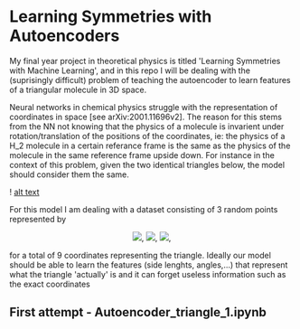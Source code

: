 # Learning Symmetries with Autoencoders
My final year project in theoretical physics is titled 'Learning Symmetries with Machine Learning', and in this repo I will be dealing with the (suprisingly difficult) problem of teaching the autoencoder to learn features of a triangular molecule in 3D space.

Neural networks in chemical physics struggle with the representation of coordinates in space [see arXiv:2001.11696v2]. The reason for this stems from the NN not knowing that the physics of a molecule is invarient under rotation/translation of the positions of the coordinates, ie: the physics of a H_2 molecule in a certain referance frame is the same as the physics of the molecule in the same reference frame upside down. For instance in the context of this problem, given the two identical triangles below, the model should consider them the same.

!     [alt text](https://github.com/diagonal-hamiltonian/Learning-Symmetries-with-Autoencoders/blob/main/images/two_triangles.png)

For this model I am dealing with a dataset consisting of 3 random points represented by 
<p align="center">
   <img src="https://latex.codecogs.com/gif.latex?\vec{r_{1}}=(x_{1},y_{1},z_{1})" />, 
   <img src="https://latex.codecogs.com/gif.latex?\vec{r_{2}}=(x_{2},y_{2},z_{2})" />, 
   <img src="https://latex.codecogs.com/gif.latex?\vec{r_{3}}=(x_{2},y_{2},z_{3})" />,
</p>
for a total of 9 coordinates representing the triangle. Ideally our model should be able to learn the features (side lenghts, angles,...) that represent what the triangle 'actually' is and it can forget useless information such as the exact coordinates


## First attempt - Autoencoder_triangle_1.ipynb

